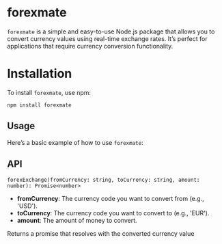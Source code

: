 ﻿# forexmate

`forexmate` is a simple and easy-to-use Node.js package that allows you to convert currency values using real-time exchange rates. It’s perfect for applications that require currency conversion functionality.


# Installation

To install `forexmate`, use npm:

`npm install forexmate`

## Usage

Here’s a basic example of how to use `forexmate`:


## API

 `forexExchange(fromCurrency: string, toCurrency: string, amount: number): Promise<number>`

-   **fromCurrency**: The currency code you want to convert from (e.g., 'USD').
-   **toCurrency**: The currency code you want to convert to (e.g., 'EUR').
-   **amount**: The amount of money to convert.

Returns a promise that resolves with the converted currency value
